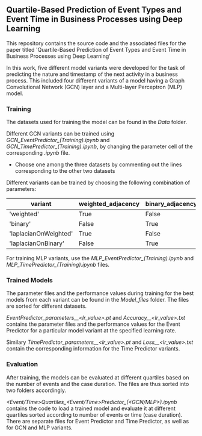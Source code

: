 ## Quartile-Based Prediction of Event Types and Event Time in Business Processes using Deep Learning 

This repository contains the source code and the associated files for the paper titled 'Quartile-Based Prediction of Event Types and Event Time in Business Processes using Deep Learning'

In this work, five different model variants were developed for the task of predicting the nature and timestamp of the next activity in a business process. This included four different variants of a model having a Graph Convolutional Network (GCN) layer and a Multi-layer Perceptron (MLP) model.

### Training 

The datasets used for training the model can be found in the *Data* folder.

Different GCN variants can be trained using *GCN_EventPredictor_(Training).ipynb* and *GCN_TimePredictor_(Training).ipynb*, by changing the parameter cell of the corresponding *.ipynb* file. 

* Choose one among the three datasets by commenting out the lines corresponding to the other two datasets

Different variants can be trained by choosing the following combination of parameters:

| variant               | weighted_adjacency | binary_adjacency | laplacian_matrix |
|-----------------------|--------------------|------------------|------------------|
| 'weighted'            | True               | False            | False            |
| 'binary'              | False              | True             | False            |
| 'laplacianOnWeighted' | True               | False            | True             |
| 'laplacianOnBinary'   | False              | True             | True             |

For training MLP variants, use the *MLP_EventPredictor_(Training).ipynb* and *MLP_TimePredictor_(Training).ipynb* files.

### Trained Models

The parameter files and the performance values during training for the best models from each variant can be found in the *Model_files* folder. The files are sorted for different datasets. 

*EventPredictor_parameters_<variant>_<lr_value>.pt* and *Accuracy_<variant>_<lr_value>.txt* contains the parameter files and the performance values for the Event Predictor for a particular model variant at the specified learning rate.

Similary *TimePredictor_parameters_<variant>_<lr_value>.pt* and *Loss_<variant>_<lr_value>.txt* contain the corresponding information for the Time Predictor variants. 

### Evaluation

After training, the models can be evaluated at different quartiles based on the number of events and the case duration. The files are thus sorted into two folders accordingly.

*<Event/Time>Quartiles_<Event/Time>Predictor_(<GCN/MLP>).ipynb* contains the code to load a trained model and evaluate it at different quartiles sorted according to number of events or time (case duration). There are separate files for Event Predictor and Time Predictor, as well as for GCN and MLP variants. 


